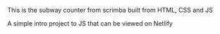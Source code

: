 This is the subway counter from scrimba built from HTML, CSS and JS 

A simple intro project to JS that can be viewed on Netlify

